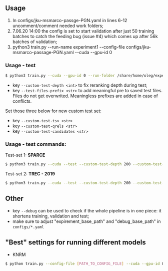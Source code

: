 ## Usage
1) In configs/jku-msmarco-passge-PGN.yaml in lines 6-12 uncomment/comment needed work folders;
2) 7.06.20 14:00 the config is set to start validation after just 50 training batches to catch the feeding bug (issue #4) which comes up after 56k batches of validation;
3) python3 train.py --run-name experiment1 --config-file configs/jku-msmarco-passage-PGN.yaml --cuda --gpu-id 0

### Usage - test
```sh
$ python3 train.py --cuda --gpu-id 0 --run-folder /share/home/oleg/experiments/NEUROIR_WORKS/msmarco-passage/generative/2020-08-17_112302.61_KNRM_performance --test
```
* key ```--custom-test-depth <int>``` to fix reranking depth during test;
* key ```--test-files-prefix <str>``` to add meaningful pre to saved test files. Files do not get overwrited. Meaningless prefixes are added in case of conflicts.

Set those three below for new custom test set:
* key ```--custom-test-tsv <str>```
* key ```--custom-test-qrels <str>```
* key ```--custom-test-candidates <str>```

### Usage - test commands:
Test-set 1: **SPARCE**
```sh
$ python3 train.py --cuda --test --custom-test-depth 200 --custom-test-tsv "/share/cp/datasets/ir/msmarco/passage/processed/validation.not-subset.top200.cleaned.split-4/*" --custom-test-qrels "/share/cp/datasets/ir/msmarco/passage/qrels.dev.tsv" --custom-test-candidates "/share/cp/datasets/ir/msmarco/passage/run.msmarco-passage.BM25_k1_0.9_b_0.4.dev.txt" --test-files-pretfix "SPARSE-" --run-folder <run_folder> --gpu-id 0
```

Test-set 2: **TREC - 2019**
```sh
$ python3 train.py --cuda --test --custom-test-depth 200 --custom-test-tsv "/share/cp/datasets/ir/msmarco/passage/processed/test2019.top1000.cleaned.split-4/*" --custom-test-qrels "/share/cp/datasets/ir/msmarco/passage/test2019-qrels.txt" --custom-test-candidates "/share/cp/datasets/ir/msmarco/passage/run.msmarco-passage.BM25-k1_0.82_b_0.72.test2019.txt" --test-files-pretfix "TREC-19-" --run-folder <run_folder> --gpu-id 0
```


## Other
* key ```--debug``` can be used to check if the whole pipeline is in one piece: it shortens training, validation and test;
* make sure to adjust "expirement_base_path" and "debug_base_path" in ```configs/*.yaml```

## "Best" settings for running different models
* KNRM
```sh
$ python train.py --config-file [PATH_TO_CONFIG_FILE] --cuda --gpu-id 0 --config-overwrites "model: knrm, loss: maxmargin, param_group0_learning_rate: 0.001"
```
